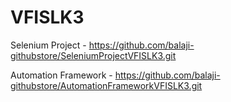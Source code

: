 # VFISLK3
Selenium Project - https://github.com/balaji-githubstore/SeleniumProjectVFISLK3.git

Automation Framework - https://github.com/balaji-githubstore/AutomationFrameworkVFISLK3.git



